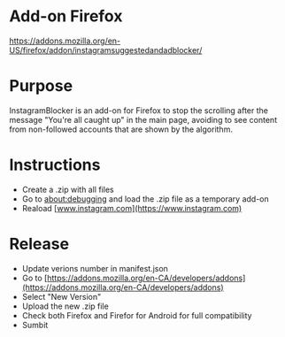 # Add-on Firefox

https://addons.mozilla.org/en-US/firefox/addon/instagramsuggestedandadblocker/

# Purpose
InstagramBlocker is an add-on for Firefox to stop the scrolling after the message "You're all caught up" in the main page, avoiding to see content from non-followed accounts that are shown by the algorithm.

# Instructions
* Create a .zip with all files
* Go to [about:debugging](about:debugging#/runtime/this-firefox) and load the .zip file as a temporary add-on
* Reaload [www.instagram.com](https://www.instagram.com)

# Release
* Update verions number in manifest.json
* Go to [https://addons.mozilla.org/en-CA/developers/addons](https://addons.mozilla.org/en-CA/developers/addons)
* Select "New Version"
* Upload the new .zip file
* Check both Firefox and Firefor for Android for full compatibility
* Sumbit
